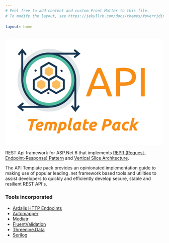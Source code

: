 ```yaml
---
# Feel free to add content and custom Front Matter to this file.
# To modify the layout, see https://jekyllrb.com/docs/themes/#overriding-theme-defaults

layout: home
---
```


![Image](assets/images/apitemplatepack.png)

REST Api framework for ASP.Net 6 that implements [REPR (Request-Endpoint-Response) Pattern](docs/introduction/repr-pattern) and [Vertical Slice Architecture](docs/introduction/vertical-slice).


The API Template pack provides an opinionated implementation guide to making use of popular leading .net framework based tools and utilities to assist developers to quickly and efficiently develop secure, stable and resilient REST API's.

### Tools incorporated

- [Ardalis HTTP Endpoints](https://github.com/ardalis/ApiEndpoints)
- [Automapper](https://github.com/AutoMapper/AutoMapper)
- [Mediatr](https://github.com/jbogard/MediatR)
- [FluentValidation](https://github.com/FluentValidation/FluentValidation)
- [Threenine.Data](https://github.com/threenine/Threenine.Data)
- [Serilog](https://github.com/serilog/serilog)